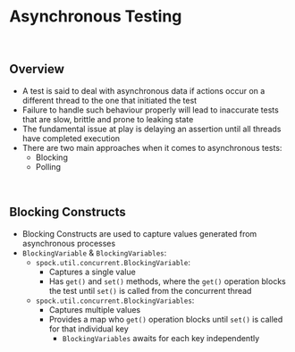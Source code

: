 # Asynchronous Testing

<br>

## Overview
* A test is said to deal with asynchronous data if actions occur on a different thread to the one that initiated the test
* Failure to handle such behaviour properly will lead to inaccurate tests that are slow, brittle and prone to leaking state
* The fundamental issue at play is delaying an assertion until all threads have completed execution
* There are two main approaches when it comes to asynchronous tests:
    * Blocking
    * Polling

<br>

## Blocking Constructs
* Blocking Constructs are used to capture values generated from asynchronous processes
* `BlockingVariable` & `BlockingVariables`:
    * `spock.util.concurrent.BlockingVariable`:
        * Captures a single value
        * Has `get()` and `set()` methods, where the `get()` operation blocks the test until `set()` is called from the concurrent thread
    * `spock.util.concurrent.BlockingVariables`:
        * Captures multiple values
        * Provides a map who `get()` operation blocks until `set()` is called for that individual key
            * `BlockingVariables` awaits for each key independently